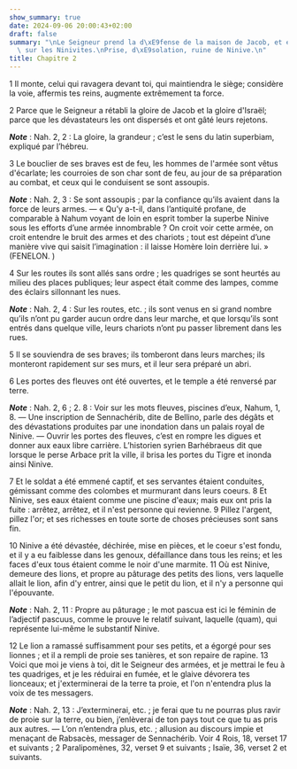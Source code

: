 ```yaml
---
show_summary: true
date: 2024-09-06 20:00:43+02:00
draft: false
summary: "\nLe Seigneur prend la d\xE9fense de la maison de Jacob, et exerce ses vengeances\
  \ sur les Ninivites.\nPrise, d\xE9solation, ruine de Ninive.\n"
title: Chapitre 2
---
```





1 Il monte, celui qui ravagera devant toi, qui maintiendra le siège; considère la voie, affermis tes reins, augmente extrêmement ta force.


2 Parce que le Seigneur a rétabli la gloire de Jacob et la gloire d'Israël; parce que les dévastateurs les ont dispersés et ont gâté leurs rejetons.

***Note*** :  Nah. 2, 2 : La gloire, la grandeur ; c’est le sens du latin superbiam, expliqué par l’hébreu.


3 Le bouclier de ses braves est de feu, les hommes de l'armée sont vêtus d'écarlate; les courroies de son char sont de feu, au jour de sa préparation au combat, et ceux qui le conduisent se sont assoupis.

***Note*** :  Nah. 2, 3 : Se sont assoupis ; par la confiance qu’ils avaient dans la force de leurs armes. ― « Qu’y a-t-il, dans l’antiquité profane, de comparable à Nahum voyant de loin en esprit tomber la superbe Ninive sous les efforts d’une armée innombrable ? On croit voir cette armée, on croit entendre le bruit des armes et des chariots ; tout est dépeint d’une manière vive qui saisit l’imagination : il laisse Homère loin derrière lui. » (FENELON. )


4 Sur les routes ils sont allés sans ordre ; les quadriges se sont heurtés au milieu des places publiques; leur aspect était comme des lampes, comme des éclairs sillonnant les nues.

***Note*** :  Nah. 2, 4 : Sur les routes, etc. ; ils sont venus en si grand nombre qu’ils n’ont pu garder aucun ordre dans leur marche, et que lorsqu’ils sont entrés dans quelque ville, leurs chariots n’ont pu passer librement dans les rues.

5 Il se souviendra de ses braves; ils tomberont dans leurs marches; ils monteront rapidement sur ses murs, et il leur sera préparé un abri.


6 Les portes des fleuves ont été ouvertes, et le temple a été renversé par terre.

***Note*** :  Nah. 2, 6 ; 2. 8 : Voir sur les mots fleuves, piscines d’eux, Nahum, 1, 8. ― Une inscription de Sennachérib, dite de Bellino, parle des dégâts et des dévastations produites par une inondation dans un palais royal de Ninive. ― Ouvrir les portes des fleuves, c’est en rompre les digues et donner aux eaux libre carrière. L’historien syrien Barhébraeus dit que lorsque le perse Arbace prit la ville, il brisa les portes du Tigre et inonda ainsi Ninive.


7 Et le soldat a été emmené captif, et ses servantes étaient conduites, gémissant comme des colombes et murmurant dans leurs coeurs. 8 Et Ninive, ses eaux étaient comme une piscine d'eaux; mais eux ont pris la fuite : arrêtez, arrêtez, et il n'est personne qui revienne. 9 Pillez l'argent, pillez l'or; et ses richesses en toute sorte de choses précieuses sont sans fin.


10 Ninive a été dévastée, déchirée, mise en pièces, et le coeur s'est fondu, et il y a eu faiblesse dans les genoux, défaillance dans tous les reins; et les faces d'eux tous étaient comme le noir d'une marmite. 11 Où est Ninive, demeure des lions, et propre au pâturage des petits des lions, vers laquelle allait le lion, afin d'y entrer, ainsi que le petit du lion, et il n'y a personne qui l'épouvante.

***Note*** :  Nah. 2, 11 : Propre au pâturage ; le mot pascua est ici le féminin de l’adjectif pascuus, comme le prouve le relatif suivant, laquelle (quam), qui représente lui-même le substantif Ninive.


12 Le lion a ramassé suffisamment pour ses petits, et a égorgé pour ses lionnes ; et il a rempli de proie ses tanières, et son repaire de rapine. 13 Voici que moi je viens à toi, dit le Seigneur des armées, et je mettrai le feu à tes quadriges, et je les réduirai en fumée, et le glaive dévorera tes lionceaux; et j'exterminerai de la terre ta proie, et l'on n'entendra plus la voix de tes messagers.

***Note*** :  Nah. 2, 13 : J’exterminerai, etc. ; je ferai que tu ne pourras plus ravir de proie sur la terre, ou bien, j’enlèverai de ton pays tout ce que tu as pris aux autres. ― L’on n’entendra plus, etc. ; allusion au discours impie et menaçant de Rabsacès, messager de Sennachérib. Voir 4 Rois, 18, verset 17 et suivants ; 2 Paralipomènes, 32, verset 9 et suivants ; Isaïe, 36, verset 2 et suivants.


